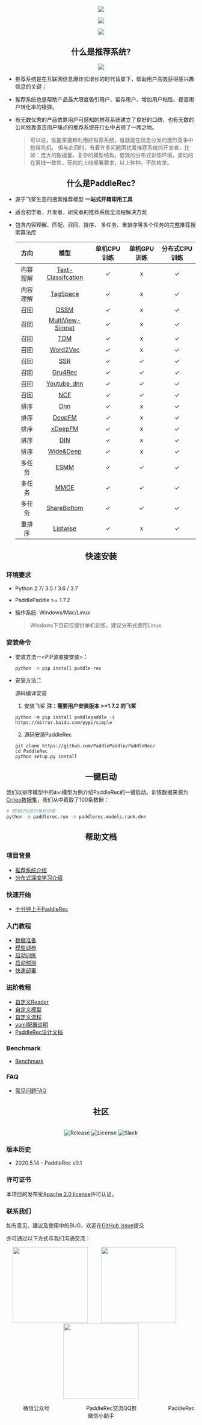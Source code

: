 <p align="center">
<img align="center" src="doc/imgs/logo.png">
<p>
<p align="center">
<img align="center" src="doc/imgs/structure.png">
<p>
<p align="center">
<img align="center" src="doc/imgs/overview.png">
<p>


<h2 align="center">什么是推荐系统?</h2>
<p align="center">
<img align="center" src="doc/imgs/rec-overview.png">
<p>

- 推荐系统是在互联网信息爆炸式增长的时代背景下，帮助用户高效获得感兴趣信息的关键；

- 推荐系统也是帮助产品最大限度吸引用户、留存用户、增加用户粘性、提高用户转化率的银弹。

- 有无数优秀的产品依靠用户可感知的推荐系统建立了良好的口碑，也有无数的公司依靠直击用户痛点的推荐系统在行业中占领了一席之地。

  > 可以说，谁能掌握和利用好推荐系统，谁就能在信息分发的激烈竞争中抢得先机。
  > 但与此同时，有着许多问题困扰着推荐系统的开发者，比如：庞大的数据量，复杂的模型结构，低效的分布式训练环境，波动的在离线一致性，苛刻的上线部署要求，以上种种，不胜枚举。

<h2 align="center">什么是PaddleRec?</h2>


- 源于飞桨生态的搜索推荐模型 **一站式开箱即用工具** 
- 适合初学者，开发者，研究者的推荐系统全流程解决方案
- 包含内容理解、匹配、召回、排序、 多任务、重排序等多个任务的完整推荐搜索算法库


    |   方向   |                                   模型                                    | 单机CPU训练 | 单机GPU训练 | 分布式CPU训练 |
    | :------: | :-----------------------------------------------------------------------: | :---------: | :---------: | :-----------: |
    | 内容理解 | [Text-Classifcation](models/contentunderstanding/classification/model.py) |      ✓      |      x      |       ✓       |
    | 内容理解 |         [TagSpace](models/contentunderstanding/tagspace/model.py)         |      ✓      |      x      |       ✓       |
    |   召回   |                    [DSSM](models/match/dssm/model.py)                     |      ✓      |      x      |       ✓       |
    |   召回   |        [MultiView-Simnet](models/match/multiview-simnet/model.py)         |      ✓      |      x      |       ✓       |
    |   召回   |                   [TDM](models/treebased/tdm/model.py)                    |      ✓      |      x      |       ✓       |
    |   召回   |                [Word2Vec](models/recall/word2vec/model.py)                |      ✓      |      x      |       ✓       |
    |   召回   |                     [SSR](models/recall/ssr/model.py)                     |      ✓      |      ✓      |       ✓       |
    |   召回   |                 [Gru4Rec](models/recall/gru4rec/model.py)                 |      ✓      |      ✓      |       ✓       |
    |   召回   |             [Youtube_dnn](models/recall/youtube_dnn/model.py)             |      ✓      |      ✓      |       ✓       |
    |   召回   |                     [NCF](models/recall/ncf/model.py)                     |      ✓      |      ✓      |       ✓       |
    |   排序   |                      [Dnn](models/rank/dnn/model.py)                      |      ✓      |      x      |       ✓       |
    |   排序   |                   [DeepFM](models/rank/deepfm/model.py)                   |      ✓      |      x      |       ✓       |
    |   排序   |                  [xDeepFM](models/rank/xdeepfm/model.py)                  |      ✓      |      x      |       ✓       |
    |   排序   |                      [DIN](models/rank/din/model.py)                      |      ✓      |      x      |       ✓       |
    |   排序   |                [Wide&Deep](models/rank/wide_deep/model.py)                |      ✓      |      x      |       ✓       |
    |  多任务  |                  [ESMM](models/multitask/esmm/model.py)                   |      ✓      |      ✓      |       ✓       |
    |  多任务  |                  [MMOE](models/multitask/mmoe/model.py)                   |      ✓      |      ✓      |       ✓       |
    |  多任务  |           [ShareBottom](models/multitask/share-bottom/model.py)           |      ✓      |      ✓      |       ✓       |
    |  重排序  |                [Listwise](models/rerank/listwise/model.py)                |      ✓      |      x      |       ✓       |





<h2 align="center">快速安装</h2>

### 环境要求
* Python 2.7/ 3.5 / 3.6 / 3.7
* PaddlePaddle  >= 1.7.2
* 操作系统: Windows/Mac/Linux

  > Windows下目前仅提供单机训练，建议分布式使用Linux
  
### 安装命令

- 安装方法一<PIP源直接安装>：
  ```bash
  python -m pip install paddle-rec
  ```

- 安装方法二

  源码编译安装
  1. 安装飞桨  **注：需要用户安装版本 >=1.7.2 的飞桨**

    ```shell
    python -m pip install paddlepaddle -i https://mirror.baidu.com/pypi/simple
    ```

  2. 源码安装PaddleRec

    ```
    git clone https://github.com/PaddlePaddle/PaddleRec/
    cd PaddleRec
    python setup.py install
    ```


<h2 align="center">一键启动</h2>

我们以排序模型中的`dnn`模型为例介绍PaddleRec的一键启动。训练数据来源为[Criteo数据集](https://www.kaggle.com/c/criteo-display-ad-challenge/)，我们从中截取了100条数据：

```bash
# 使用CPU进行单机训练
python -m paddlerec.run -m paddlerec.models.rank.dnn  
```


<h2 align="center">帮助文档</h2>

### 项目背景
* [推荐系统介绍](doc/rec_background.md)
* [分布式深度学习介绍](doc/ps_background.md)

### 快速开始
* [十分钟上手PaddleRec](doc/quick_start.md)

### 入门教程
* [数据准备](doc/slot_reader.md)
* [模型调参](doc/model.md)
* [启动训练](doc/train.md)
* [启动预测](doc/predict.md)
* [快速部署](doc/serving.md)


### 进阶教程
* [自定义Reader](doc/custom_reader.md)
* [自定义模型](doc/development.md)
* [自定义流程](doc/development.md)
* [yaml配置说明](doc/yaml.md)
* [PaddleRec设计文档](doc/design.md)

### Benchmark
* [Benchmark](doc/benchmark.md)

### FAQ
* [常见问题FAQ](doc/faq.md)


<h2 align="center">社区</h2>

<p align="center">
    <br>
    <img alt="Release" src="https://img.shields.io/badge/Release-0.1.0-yellowgreen">
    <img alt="License" src="https://img.shields.io/github/license/PaddlePaddle/Serving">
    <img alt="Slack" src="https://img.shields.io/badge/Join-Slack-green">
    <br>
<p>

### 版本历史
- 2020.5.14 - PaddleRec v0.1
  
### 许可证书
本项目的发布受[Apache 2.0 license](LICENSE)许可认证。

### 联系我们

如有意见、建议及使用中的BUG，欢迎在[GitHub Issue](https://github.com/PaddlePaddle/PaddleRec/issues)提交

亦可通过以下方式与我们沟通交流：

<p align="center"><img width="200" height="200"  src="doc/imgs/wechet.png"/>&#8194;&#8194;&#8194;&#8194;&#8194;<img width="200" height="200" margin="500" src="./doc/imgs/QQ_group.png"/>&#8194;&#8194;&#8194;&#8194;&#8194<img width="200" height="200"  src="doc/imgs/weixin_supporter.png"/></p>
<p align="center">  &#8194;&#8194;&#8194;&#8194;&#8194;&#8194;微信公众号&#8194;&#8194;&#8194;&#8194;&#8194;&#8194;&#8194;&#8194;&#8194;&#8194;&#8194;&#8194;&#8194;&#8194;PaddleRec交流QQ群&#8194;&#8194;&#8194;&#8194;&#8194;&#8194;&#8194;&#8194;&#8194;&#8194;&#8194;&#8194;PaddleRec微信小助手</p>